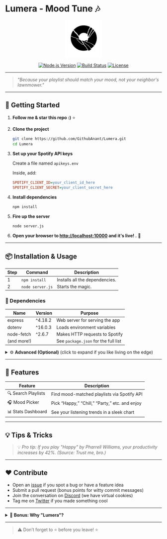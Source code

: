 # Lumera - Mood Tune 🎶

<p align="center">
  <img src="assets/lumera.png" alt="Lumera Logo" width="120"/>
</p>

<p align="center">
  <a href="https://nodejs.org/"><img src="https://img.shields.io/badge/Node.js-18.x-green?logo=node.js" alt="Node.js Version"></a>
  <a href="#"><img src="https://img.shields.io/badge/build-passing-brightgreen" alt="Build Status"></a>
  <a href="#"><img src="https://img.shields.io/badge/license-MIT-blue" alt="License"></a>
</p>

---

> _"Because your playlist should match your mood, not your neighbor's lawnmower."_

---

## 🚀 Getting Started

1. **Follow me & star this repo :)** ⭐️  
2. **Clone the project**  
   ```bash
   git clone https://github.com/GithubAnant/Lumera.git
   cd Lumera
   ```
3. **Set up your Spotify API keys**

   Create a file named `apikeys.env`

   Inside, add:

   ```ini
   SPOTIFY_CLIENT_ID=your_client_id_here
   SPOTIFY_CLIENT_SECRET=your_client_secret_here
   ```

4. **Install dependencies**
   ```bash
   npm install
   ```

5. **Fire up the server**
   ```bash
   node server.js
   ```

6. **Open your browser to [http://localhost:10000](http://localhost:10000) and it's live! .** 🌟

---

## 📦 Installation & Usage

| Step | Command | Description |
|------|---------|-------------|
| 1 | `npm install` | Installs all the dependencies. |
| 2 | `node server.js` | Starts the magic. |

### 🧩 Dependencies

| Name                | Version   | Purpose                                  |
|---------------------|-----------|------------------------------------------|
| express             | ^4.18.2   | Web server for serving the app           |
| dotenv              | ^16.0.3   | Loads environment variables              |
| node-fetch          | ^2.6.7    | Makes HTTP requests to Spotify           |
| (and more!)         |           | See `package.json` for the full list     |

<details>
<summary>⚙️ <b>Advanced (Optional)</b> (click to expand if you like living on the edge)</summary>

You can add these optional env vars to `apikeys.env`:

```ini
PORT=10000           # Change the port if 10000 is too mainstreamz
```

</details>

---

## 🤖 Features

| Feature            | Description                                      |
|--------------------|--------------------------------------------------|
| 🔍 Search Playlists| Find mood-matched playlists via Spotify API       |
| 🎧 Mood Picker     | Pick “Happy,” “Chill,” “Party,” etc. and enjoy   |
| 📊 Stats Dashboard | See your listening trends in a sleek chart        |

---

## 💡 Tips & Tricks

> 💡 _Pro tip: If you play "Happy" by Pharrell Williams, your productivity increases by 42%. (Source: Trust me, bro.)_

---

## ❤️ Contribute

- Open an [issue](https://github.com/<your-username>/<your-repo>/issues) if you spot a bug or have a feature idea
- Submit a pull request (bonus points for witty commit messages)
- Join the conversation on [Discord](#) (we have virtual cookies)
- Tag me on [Twitter](#) if you made something cool


---

<details>
<summary>🎁 <b>Bonus: Why "Lumera"?</b></summary>

Because "Spotify Mood Thingy" was already taken. Plus, "Lumera" sounds like a wizard who only casts good vibes.

</details>

---

> ⚠️ Don’t forget to ⭐️ before you leave! ⭐️ 
